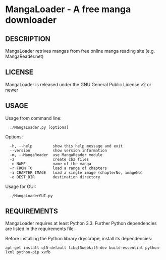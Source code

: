MangaLoader - A free manga downloader
=====================================

DESCRIPTION
-----------
MangaLoader retrives mangas from free online manga reading site (e.g. MangaReader.net)


LICENSE
-------
MangaLoader is released under the GNU General Public License v2 or newer


USAGE
-----

Usage from command line:
```
  ./MangaLoader.py [options]
```

Options:
```
  -h, --help         show this help message and exit
  --version          show version information
  -m, --MangaReader  use MangaReader module
  -z                 create cbz files
  -n NAME            name of the manga
  -r FROM TO         load a range of chapters
  -i CHAPTER IMAGE   load a single image (chapterNo, imageNo)
  -o DEST_DIR        destination directory
```

Usage for GUI:
```
  ./MangaLoaderGUI.py
```

REQUIREMENTS
------------
MangaLoader requires at least Python 3.3. Further Python dependencies are
listed in the requirements file.

Before installing the Python library dryscrape, install its dependencies:

    apt-get install qt5-default libqt5webkit5-dev build-essential python-lxml python-pip xvfb
